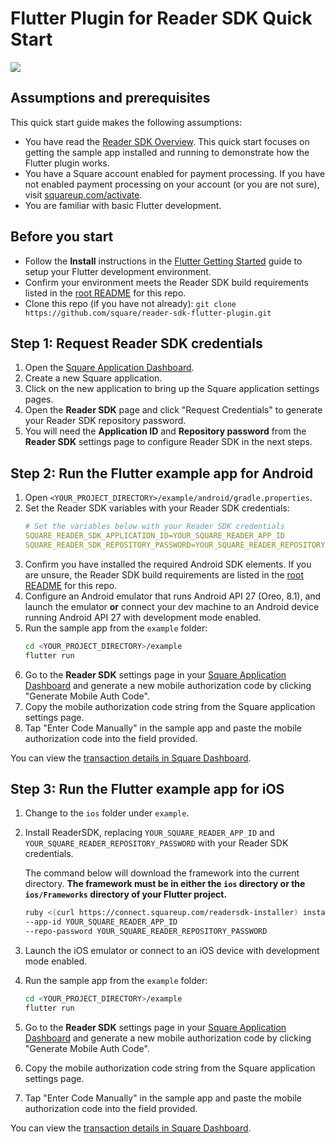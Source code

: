 # Flutter Plugin for Reader SDK Quick Start

<img src="https://docs.connect.squareup.com/images/github/reader-sdk-sampleapp-example.png">

## Assumptions and prerequisites

This quick start guide makes the following assumptions:

* You have read the [Reader SDK Overview]. This quick start focuses on getting
  the sample app installed and running to demonstrate how the Flutter
  plugin works.
* You have a Square account enabled for payment processing. If you have not
  enabled payment processing on your account (or you are not sure), visit
  [squareup.com/activate].
* You are familiar with basic Flutter development.

## Before you start

* Follow the **Install** instructions in the [Flutter Getting Started] guide to
  setup your Flutter development environment.
* Confirm your environment meets the Reader SDK build requirements listed in the
  [root README] for this repo.
* Clone this repo (if you have not already):
  `git clone https://github.com/square/reader-sdk-flutter-plugin.git`

## Step 1: Request Reader SDK credentials

1. Open the [Square Application Dashboard].
2. Create a new Square application.
3. Click on the new application to bring up the Square application settings
   pages.
4. Open the **Reader SDK** page and click "Request Credentials" to generate your
   Reader SDK repository password.
5. You will need the **Application ID** and **Repository password** from the
   **Reader SDK** settings page to configure Reader SDK in the next steps.


## Step 2: Run the Flutter example app for Android

1. Open `<YOUR_PROJECT_DIRECTORY>/example/android/gradle.properties`.
2. Set the Reader SDK variables with your Reader SDK credentials:
    ```yaml
    # Set the variables below with your Reader SDK credentials
    SQUARE_READER_SDK_APPLICATION_ID=YOUR_SQUARE_READER_APP_ID
    SQUARE_READER_SDK_REPOSITORY_PASSWORD=YOUR_SQUARE_READER_REPOSITORY_PASSWORD
    ```
3. Confirm you have installed the required Android SDK elements. If you are
   unsure, the Reader SDK build requirements are listed in the [root README] for
   this repo.
4. Configure an Android emulator that runs Android API 27 (Oreo, 8.1),
   and launch the emulator **or** connect your dev machine to an Android device
   running Android API 27 with development mode enabled.
5. Run the sample app from the `example` folder:
    ```bash
    cd <YOUR_PROJECT_DIRECTORY>/example
    flutter run
    ```
6. Go to the **Reader SDK** settings page in your [Square Application Dashboard]
   and generate a new mobile authorization code by clicking
   "Generate Mobile Auth Code".
7. Copy the mobile authorization code string from the Square application
   settings page.
8. Tap "Enter Code Manually" in the sample app and paste the mobile
   authorization code into the field provided.

You can view the [transaction details in Square Dashboard].


## Step 3: Run the Flutter example app for iOS

1. Change to the `ios` folder under `example`.
2. Install ReaderSDK, replacing `YOUR_SQUARE_READER_APP_ID` and
   `YOUR_SQUARE_READER_REPOSITORY_PASSWORD` with your Reader SDK credentials.

    The command below will download the framework into the current directory. **The framework must be in either the `ios` directory or the `ios/Frameworks` directory of your Flutter project.**
    ```bash
    ruby <(curl https://connect.squareup.com/readersdk-installer) install \
    --app-id YOUR_SQUARE_READER_APP_ID                                    \
    --repo-password YOUR_SQUARE_READER_REPOSITORY_PASSWORD
    ```
3. Launch the iOS emulator or connect to an iOS device with development mode
   enabled.
4. Run the sample app from the `example` folder:
    ```bash
    cd <YOUR_PROJECT_DIRECTORY>/example
    flutter run
    ```
5. Go to the **Reader SDK** settings page in your [Square Application Dashboard]
   and generate a new mobile authorization code by clicking
   "Generate Mobile Auth Code".
6. Copy the mobile authorization code string from the Square application
   settings page.
7. Tap "Enter Code Manually" in the sample app and paste the mobile
   authorization code into the field provided.

You can view the [transaction details in Square Dashboard].



[//]: # "Link anchor definitions"
[Reader SDK Overview]: https://docs.connect.squareup.com/payments/readersdk/overview
[squareup.com/activate]: https://squareup.com/activate
[Square Application Dashboard]: https://connect.squareup.com/apps/
[Flutter Getting Started]: https://flutter.io/docs/get-started/install
[root README]: ../README.md
[transaction details in Square Dashboard]: https://squareup.com/dashboard/sales/transactions
